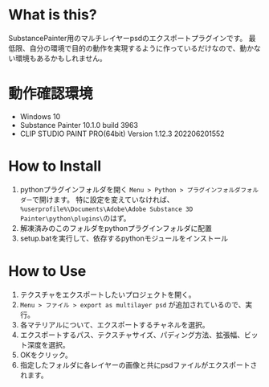 # What is this?
SubstancePainter用のマルチレイヤーpsdのエクスポートプラグインです。
最低限、自分の環境で目的の動作を実現するように作っているだけなので、動かない環境もあるかもしれません。

# 動作確認環境
- Windows 10
- Substance Painter 10.1.0 build 3963
- CLIP STUDIO PAINT PRO(64bit) Version 1.12.3 202206201552

# How to Install
1. pythonプラグインフォルダを開く
   `Menu > Python > プラグインフォルダフォルダー`で開けます。
   特に設定を変えていなければ、`%userprofile%\Documents\Adobe\Adobe Substance 3D Painter\python\plugins\`のはず。
2. 解凍済みのこのフォルダをpythonプラグインフォルダに配置
3. setup.batを実行して、依存するpythonモジュールをインストール

# How to Use
1. テクスチャをエクスポートしたいプロジェクトを開く。
2. `Menu > ファイル > export as multilayer psd` が追加されているので、実行。
3. 各マテリアルについて、エクスポートするチャネルを選択。
4. エクスポートするパス、テクスチャサイズ、パディング方法、拡張幅、ビット深度を選択。
5. OKをクリック。
6. 指定したフォルダに各レイヤーの画像と共にpsdファイルがエクスポートされます。